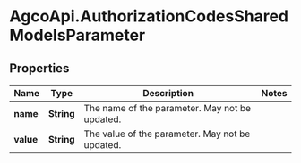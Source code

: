 # AgcoApi.AuthorizationCodesSharedModelsParameter

## Properties

Name | Type | Description | Notes
------------ | ------------- | ------------- | -------------
**name** | **String** | The name of the parameter. May not be updated. | 
**value** | **String** | The value of the parameter. May not be updated. | 


